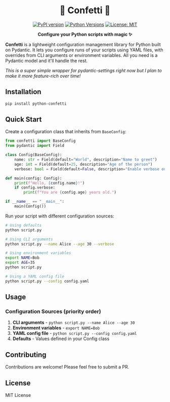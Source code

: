 <h1 align="center">🎊 Confetti 🎊</h1>

<p align="center">
  <a href="https://badge.fury.io/py/python-confetti"><img src="https://badge.fury.io/py/python-confetti.svg" alt="PyPI version"></a>
  <a href="https://pypi.org/project/python-confetti/"><img src="https://img.shields.io/pypi/pyversions/python-confetti.svg" alt="Python Versions"></a>
  <a href="https://opensource.org/licenses/MIT"><img src="https://img.shields.io/badge/License-MIT-yellow.svg" alt="License: MIT"></a>
</p>

<p align="center">
  <b>Configure your Python scripts with magic ✨</b>
</p>

**Confetti** is a lightweight configuration management library for Python built on Pydantic. It lets you configure runs of your scripts using YAML files, with overrides from CLI arguments or environment variables. All you need is a Pydantic model and it'll handle the rest.

_This is a super simple wrapper for pydantic-settings right now but I plan to make it more feature-rich over time!_

## Installation

```bash
pip install python-confetti
```

## Quick Start

Create a configuration class that inherits from `BaseConfig`:

```python
from confetti import BaseConfig
from pydantic import Field

class Config(BaseConfig):
    name: str = Field(default="World", description="Name to greet")
    age: int = Field(default=25, description="Age of the person")
    verbose: bool = Field(default=False, description="Enable verbose output")

def main(config: Config):
    print(f"Hello, {config.name}!")
    if config.verbose:
        print(f"You are {config.age} years old.")

if __name__ == "__main__":
    main(Config())
```

Run your script with different configuration sources:

```bash
# Using defaults
python script.py

# Using CLI arguments
python script.py --name Alice --age 30 --verbose

# Using environment variables
export NAME=Bob
export AGE=35
python script.py

# Using a YAML config file
python script.py --config config.yaml
```

## Usage

### Configuration Sources (priority order)

1. **CLI arguments** - `python script.py --name Alice --age 30`
2. **Environment variables** - `export NAME=Bob`
3. **YAML config file** - `python script.py --config config.yaml`
4. **Defaults** - Values defined in your Config class

## Contributing

Contributions are welcome! Please feel free to submit a PR.

## License

MIT License
